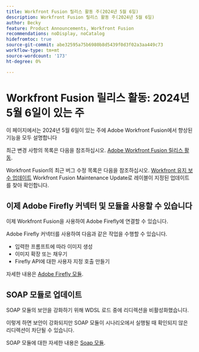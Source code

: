 ```yaml
---
title: Workfront Fusion 릴리스 활동 주(2024년 5월 6일)
description: Workfront Fusion 릴리스 활동 주(2024년 5월 6일)
author: Becky
feature: Product Announcements, Workfront Fusion
recommendations: noDisplay, noCatalog
hidefromtoc: true
source-git-commit: abe32595a75b6980b8d5439f0d3f02a3aa449c73
workflow-type: tm+mt
source-wordcount: '173'
ht-degree: 0%

---
```


# Workfront Fusion 릴리스 활동: 2024년 5월 6일이 있는 주

이 페이지에서는 2024년 5월 6일이 있는 주에 Adobe Workfront Fusion에서 향상된 기능을 모두 설명합니다

최근 변경 사항의 목록은 다음을 참조하십시오. [Adobe Workfront Fusion 릴리스 활동](../../../product-announcements/product-releases/fusion-release-activity/fusion-release-activity.md).

Workfront Fusion의 최근 버그 수정 목록은 다음을 참조하십시오. [Workfront 유지 보수 업데이트](https://experienceleague.adobe.com/docs/workfront-known-issues/releases/current-updates.html) Workfront Fusion Maintenance Update로 레이블이 지정된 업데이트를 찾아 확인합니다.

## 이제 Adobe Firefly 커넥터 및 모듈을 사용할 수 있습니다

이제 Workfront Fusion을 사용하여 Adobe Firefly에 연결할 수 있습니다.

Adobe Firefly 커넥터를 사용하여 다음과 같은 작업을 수행할 수 있습니다.

* 입력한 프롬프트에 따라 이미지 생성
* 이미지 확장 또는 채우기
* Firefly API에 대한 사용자 지정 호출 만들기

자세한 내용은 [Adobe Firefly 모듈](/help/quicksilver/workfront-fusion/apps-and-their-modules/adobe-firefly-modules.md).

## SOAP 모듈로 업데이트

SOAP 모듈의 보안을 강화하기 위해 WDSL 로드 중에 리디렉션을 비활성화했습니다.

이렇게 하면 보안이 강화되지만 SOAP 모듈이 시나리오에서 실행될 때 확인되지 않은 리디렉션이 차단될 수 있습니다.

SOAP 모듈에 대한 자세한 내용은 [Soap 모듈](/help/quicksilver/workfront-fusion/apps-and-their-modules/soap-module.md).

